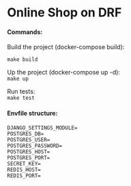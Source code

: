 <h1>Online Shop on DRF</h1>

<h4>Commands:</h4>
Build the project (docker-compose build):<br>

`make build`

Up the project (docker-compose up -d):<br>
`make up`

Run tests:<br>
`make test`

<h4>Envfile structure:</h4>

```
DJANGO_SETTINGS_MODULE=
POSTGRES_DB=
POSTGRES_USER=
POSTGRES_PASSWORD=
POSTGRES_HOST=
POSTGRES_PORT=
SECRET_KEY=
REDIS_HOST=
REDIS_PORT=
```
